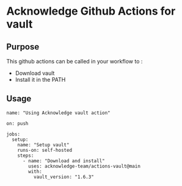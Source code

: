# Acknowledge Github Actions for vault

## Purpose

This github actions can be called in your workflow to : 
* Download vault
* Install it in the PATH

## Usage

```
name: "Using Acknowledge vault action"

on: push

jobs:
  setup:
    name: "Setup vault"
    runs-on: self-hosted
    steps:
      - name: "Download and install"
        uses: acknowledge-team/actions-vault@main
        with:
          vault_version: "1.6.3"
```
